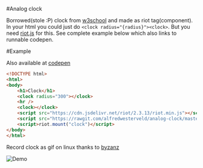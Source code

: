 #Analog clock

Borrowed(stole :P) clock from [w3school](http://www.w3schools.com/canvas/canvas_clock.asp) and made as riot tag(component).
In your html you could just do `<clock radius="{radius}"><clock>`. But you need [riot.js](http://riotjs.com/) for this. See complete example below which also links to runnable codepen.

#Example

Also available at [codepen](http://codepen.io/alfredwesterveld/pen/NxyePR)
```html
<!DOCTYPE html>
<html>
<body>
    <h1>Clock</h1>
    <clock radius="300"></clock>
    <hr />
    <clock></clock>
    <script src="https://cdn.jsdelivr.net/riot/2.3.13/riot.min.js"></script>
    <script src="https://rawgit.com/alfredwesterveld/analog-clock/master/index.js"></script>
    <script>riot.mount("clock")</script>
</body>
</html>
```

Record clock as gif on linux thanks to [byzanz](https://www.maketecheasier.com/record-screen-as-animated-gif-ubuntu/)


![Demo](https://github.com/alfredwesterveld/analog-clock/raw/master/clock.gif)
